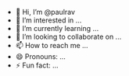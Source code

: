 - 👋 Hi, I’m @paulrav
- 👀 I’m interested in ...
- 🌱 I’m currently learning ...
- 💞️ I’m looking to collaborate on ...
- 📫 How to reach me ...
- 😄 Pronouns: ...
- ⚡ Fun fact: ...

<!---
paulrav/paulrav is a ✨ special ✨ repository because its `README.md` (this file) appears on your GitHub profile.
You can click the Preview link to take a look at your changes.
--->
